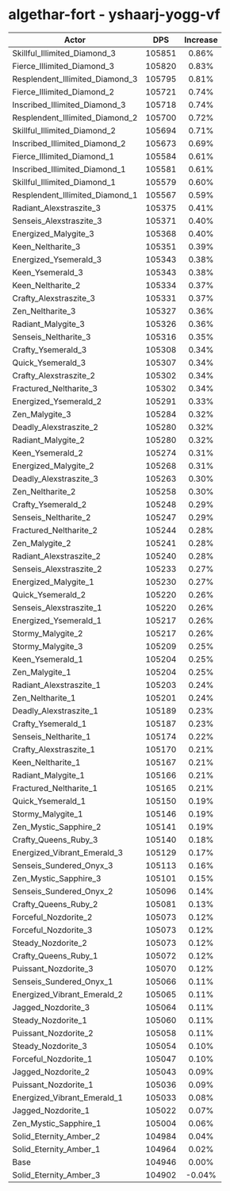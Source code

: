 # algethar-fort - yshaarj-yogg-vf
| Actor | DPS | Increase |
|---|:---:|:---:|
|Skillful_Illimited_Diamond_3|105851|0.86%|
|Fierce_Illimited_Diamond_3|105820|0.83%|
|Resplendent_Illimited_Diamond_3|105795|0.81%|
|Fierce_Illimited_Diamond_2|105721|0.74%|
|Inscribed_Illimited_Diamond_3|105718|0.74%|
|Resplendent_Illimited_Diamond_2|105700|0.72%|
|Skillful_Illimited_Diamond_2|105694|0.71%|
|Inscribed_Illimited_Diamond_2|105673|0.69%|
|Fierce_Illimited_Diamond_1|105584|0.61%|
|Inscribed_Illimited_Diamond_1|105581|0.61%|
|Skillful_Illimited_Diamond_1|105579|0.60%|
|Resplendent_Illimited_Diamond_1|105567|0.59%|
|Radiant_Alexstraszite_3|105375|0.41%|
|Senseis_Alexstraszite_3|105371|0.40%|
|Energized_Malygite_3|105368|0.40%|
|Keen_Neltharite_3|105351|0.39%|
|Energized_Ysemerald_3|105343|0.38%|
|Keen_Ysemerald_3|105343|0.38%|
|Keen_Neltharite_2|105334|0.37%|
|Crafty_Alexstraszite_3|105331|0.37%|
|Zen_Neltharite_3|105327|0.36%|
|Radiant_Malygite_3|105326|0.36%|
|Senseis_Neltharite_3|105316|0.35%|
|Crafty_Ysemerald_3|105308|0.34%|
|Quick_Ysemerald_3|105307|0.34%|
|Crafty_Alexstraszite_2|105302|0.34%|
|Fractured_Neltharite_3|105302|0.34%|
|Energized_Ysemerald_2|105291|0.33%|
|Zen_Malygite_3|105284|0.32%|
|Deadly_Alexstraszite_2|105280|0.32%|
|Radiant_Malygite_2|105280|0.32%|
|Keen_Ysemerald_2|105274|0.31%|
|Energized_Malygite_2|105268|0.31%|
|Deadly_Alexstraszite_3|105263|0.30%|
|Zen_Neltharite_2|105258|0.30%|
|Crafty_Ysemerald_2|105248|0.29%|
|Senseis_Neltharite_2|105247|0.29%|
|Fractured_Neltharite_2|105244|0.28%|
|Zen_Malygite_2|105241|0.28%|
|Radiant_Alexstraszite_2|105240|0.28%|
|Senseis_Alexstraszite_2|105233|0.27%|
|Energized_Malygite_1|105230|0.27%|
|Quick_Ysemerald_2|105220|0.26%|
|Senseis_Alexstraszite_1|105220|0.26%|
|Energized_Ysemerald_1|105217|0.26%|
|Stormy_Malygite_2|105217|0.26%|
|Stormy_Malygite_3|105209|0.25%|
|Keen_Ysemerald_1|105204|0.25%|
|Zen_Malygite_1|105204|0.25%|
|Radiant_Alexstraszite_1|105203|0.24%|
|Zen_Neltharite_1|105201|0.24%|
|Deadly_Alexstraszite_1|105189|0.23%|
|Crafty_Ysemerald_1|105187|0.23%|
|Senseis_Neltharite_1|105174|0.22%|
|Crafty_Alexstraszite_1|105170|0.21%|
|Keen_Neltharite_1|105167|0.21%|
|Radiant_Malygite_1|105166|0.21%|
|Fractured_Neltharite_1|105165|0.21%|
|Quick_Ysemerald_1|105150|0.19%|
|Stormy_Malygite_1|105146|0.19%|
|Zen_Mystic_Sapphire_2|105141|0.19%|
|Crafty_Queens_Ruby_3|105140|0.18%|
|Energized_Vibrant_Emerald_3|105129|0.17%|
|Senseis_Sundered_Onyx_3|105113|0.16%|
|Zen_Mystic_Sapphire_3|105101|0.15%|
|Senseis_Sundered_Onyx_2|105096|0.14%|
|Crafty_Queens_Ruby_2|105081|0.13%|
|Forceful_Nozdorite_2|105073|0.12%|
|Forceful_Nozdorite_3|105073|0.12%|
|Steady_Nozdorite_2|105073|0.12%|
|Crafty_Queens_Ruby_1|105072|0.12%|
|Puissant_Nozdorite_3|105070|0.12%|
|Senseis_Sundered_Onyx_1|105066|0.11%|
|Energized_Vibrant_Emerald_2|105065|0.11%|
|Jagged_Nozdorite_3|105064|0.11%|
|Steady_Nozdorite_1|105060|0.11%|
|Puissant_Nozdorite_2|105058|0.11%|
|Steady_Nozdorite_3|105054|0.10%|
|Forceful_Nozdorite_1|105047|0.10%|
|Jagged_Nozdorite_2|105043|0.09%|
|Puissant_Nozdorite_1|105036|0.09%|
|Energized_Vibrant_Emerald_1|105033|0.08%|
|Jagged_Nozdorite_1|105022|0.07%|
|Zen_Mystic_Sapphire_1|105004|0.06%|
|Solid_Eternity_Amber_2|104984|0.04%|
|Solid_Eternity_Amber_1|104964|0.02%|
|Base|104946|0.00%|
|Solid_Eternity_Amber_3|104902|-0.04%|
